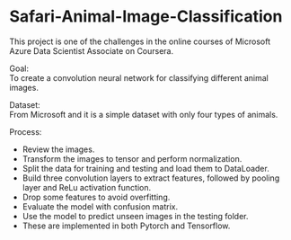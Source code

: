 # Safari-Animal-Image-Classification

This project is one of the challenges in the online courses of Microsoft Azure Data Scientist Associate on Coursera.<br />

Goal: <br />
To create a convolution neural network for classifying different animal images.<br />

Dataset: <br />
From Microsoft and it is a simple dataset with only four types of animals.<br />

Process:
- Review the images.
- Transform the images to tensor and perform normalization.
- Split the data for training and testing and load them to DataLoader.
- Build three convolution layers to extract features, followed by pooling layer and ReLu activation function.
- Drop some features to avoid overfitting.
- Evaluate the model with confusion matrix.
- Use the model to predict unseen images in the testing folder.
- These are implemented in both Pytorch and Tensorflow.
